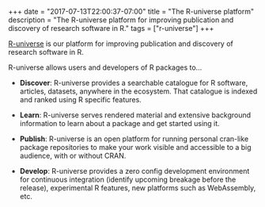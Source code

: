 +++
date = "2017-07-13T22:00:37-07:00"
title = "The R-universe platform"
description = "The R-universe platform for improving publication and discovery of research software in R."
tags = ["r-universe"]
+++

[R-universe](https://r-universe.dev/) is our platform for improving publication and discovery of research software in R.

R-universe allows users and developers of R packages to...

* **Discover**: R-universe provides a searchable catalogue for R software, articles, datasets, anywhere in the ecosystem. That catalogue is indexed and ranked using R specific features.

* **Learn**: R-universe serves rendered material and extensive background information to learn about a package and get started using it.

* **Publish**: R-universe is an open platform for running personal cran-like package repositories to make your work visible and accessible to a big audience, with or without CRAN.

* **Develop**: R-universe provides a zero config development environment for continuous integration (identify upcoming breakage before the release), experimental R features, new platforms such as WebAssembly, etc.
